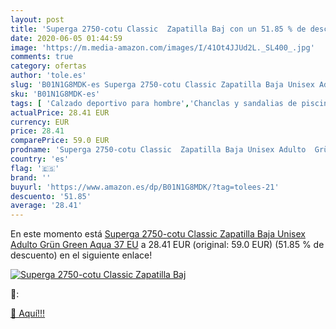 ```yaml
---
layout: post
title: 'Superga 2750-cotu Classic  Zapatilla Baj con un 51.85 % de descuento'
date: 2020-06-05 01:44:59
image: 'https://m.media-amazon.com/images/I/41Ot4JJUd2L._SL400_.jpg'
comments: true
category: ofertas
author: 'tole.es'
slug: 'B01N1G8MDK-es Superga 2750-cotu Classic Zapatilla Baja Unisex Adulto...'
sku: 'B01N1G8MDK-es'
tags: [ 'Calzado deportivo para hombre','Chanclas y sandalias de piscina para hombre','Sandalias de vestir para hombre','Zapatillas y calzado deportivo para hombre','Zapatos','Zapatos para hombre','Zapatos y complementos','zapatilla', ]
actualPrice: 28.41 EUR
currency: EUR
price: 28.41
comparePrice: 59.0 EUR
prodname: 'Superga 2750-cotu Classic  Zapatilla Baja Unisex Adulto  Grün  Green Aqua   37 EU'
country: 'es'
flag: '🇪🇸'
brand: ''
buyurl: 'https://www.amazon.es/dp/B01N1G8MDK/?tag=tolees-21'
descuento: '51.85'
average: '28.41'
---
```


En este momento está [Superga 2750-cotu Classic  Zapatilla Baja Unisex Adulto  Grün  Green Aqua   37 EU](https://www.amazon.es/dp/B01N1G8MDK/?tag=tolees-21) a 28.41 EUR (original: 59.0 EUR) (51.85 %  de descuento) en el siguiente enlace!

[![Superga 2750-cotu Classic  Zapatilla Baj](https://m.media-amazon.com/images/I/41Ot4JJUd2L._SL400_.jpg)](https://www.amazon.es/dp/B01N1G8MDK/?tag=tolees-21)

🔎:


[🛒 Aquí!!!](https://www.amazon.es/dp/B01N1G8MDK/?tag=tolees-21)
